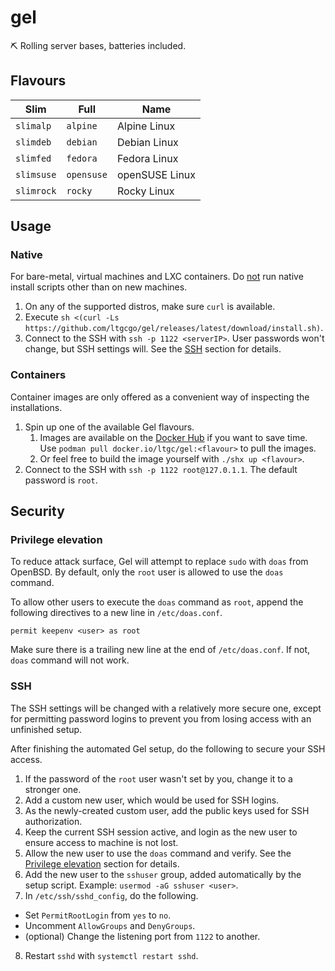 # gel
⛏ Rolling server bases, batteries included.

## Flavours
| Slim | Full | Name |
| ---- | ---- | ---- |
| `slimalp` | `alpine` | Alpine Linux |
| `slimdeb` | `debian` | Debian Linux |
| `slimfed` | `fedora` | Fedora Linux |
| `slimsuse` | `opensuse` | openSUSE Linux |
| `slimrock` | `rocky` | Rocky Linux |

## Usage
### Native
For bare-metal, virtual machines and LXC containers. Do <u>not</u> run native install scripts other than on new machines.

1. On any of the supported distros, make sure `curl` is available.
2. Execute `sh <(curl -Ls https://github.com/ltgcgo/gel/releases/latest/download/install.sh)`.
3. Connect to the SSH with `ssh -p 1122 <serverIP>`. User passwords won't change, but SSH settings will. See the [SSH](#ssh) section for details.

### Containers
Container images are only offered as a convenient way of inspecting the installations.

1. Spin up one of the available Gel flavours.
    1. Images are available on the [Docker Hub](https://hub.docker.com/r/ltgc/gel) if you want to save time. Use `podman pull docker.io/ltgc/gel:<flavour>` to pull the images.
    2. Or feel free to build the image yourself with `./shx up <flavour>`.
2. Connect to the SSH with `ssh -p 1122 root@127.0.1.1`. The default password is `root`.

## Security
### Privilege elevation
To reduce attack surface, Gel will attempt to replace `sudo` with `doas` from OpenBSD. By default, only the `root` user is allowed to use the `doas` command.

To allow other users to execute the `doas` command as `root`, append the following directives to a new line in `/etc/doas.conf`.

```
permit keepenv <user> as root
```

Make sure there is a trailing new line at the end of `/etc/doas.conf`. If not, `doas` command will not work.

### SSH
The SSH settings will be changed with a relatively more secure one, except for permitting password logins to prevent you from losing access with an unfinished setup.

After finishing the automated Gel setup, do the following to secure your SSH access.

1. If the password of the `root` user wasn't set by you, change it to a stronger one.
2. Add a custom new user, which would be used for SSH logins.
3. As the newly-created custom user, add the public keys used for SSH authorization.
4. Keep the current SSH session active, and login as the new user to ensure access to machine is not lost.
5. Allow the new user to use the `doas` command and verify. See the [Privilege elevation](#privilege-elevation) section for details.
6. Add the new user to the `sshuser` group, added automatically by the setup script. Example: `usermod -aG sshuser <user>`.
7. In `/etc/ssh/sshd_config`, do the following.
  * Set `PermitRootLogin` from `yes` to `no`.
  * Uncomment `AllowGroups` and `DenyGroups`.
  * (optional) Change the listening port from `1122` to another.
8. Restart `sshd` with `systemctl restart sshd`.